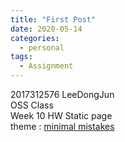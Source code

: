 ```yaml
---
title: "First Post"
date: 2020-05-14
categories:
  - personal
tags:
  - Assignment
---
```


2017312576 LeeDongJun  
OSS Class  
Week 10 HW Static page  
theme : [minimal mistakes](https://github.com/mmistakes/minimal-mistakes)  

